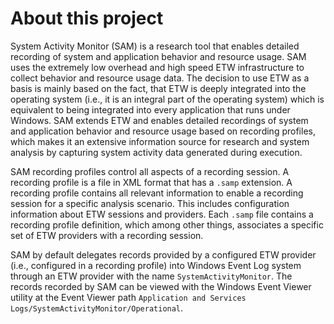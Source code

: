 # About this project

System Activity Monitor (SAM) is a research tool that enables detailed recording of system and application behavior and resource usage. SAM uses the extremely low overhead and high speed ETW infrastructure to collect behavior and resource usage data. The decision to use ETW as a basis is mainly based on the fact, that ETW is deeply integrated into the operating system (i.e., it is an integral part of the operating system) which is equivalent to being integrated into every application that runs under Windows. SAM extends ETW and enables detailed recordings of system and application behavior and resource usage based on recording profiles, which makes it an extensive information source for research and system analysis by capturing system activity data generated during execution.

SAM recording profiles control all aspects of a recording session. A recording profile is a file in XML format that has a `.samp` extension. A recording profile contains all relevant information to enable a recording session for a specific analysis scenario. This includes configuration information about ETW sessions and providers. Each `.samp` file contains a recording profile definition, which among other things, associates a specific set of ETW providers with a recording session.

SAM by default delegates records provided by a configured ETW provider (i.e., configured in a recording profile) into Windows Event Log  system through an ETW provider with the name `SystemActivityMonitor`. The records recorded by SAM can be viewed with the Windows Event Viewer utility at the Event Viewer path `Application and Services Logs/SystemActivityMonitor/Operational`.
